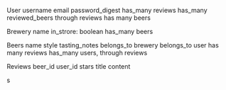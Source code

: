 User
	username
	email
	password_digest
	has_many reviews
	has_many reviewed_beers through reviews
	has many beers

Brewery
	name
	in_strore: boolean
	has_many beers

Beers
	name
	style
	tasting_notes
	belongs_to brewery
	belongs_to user
	has many reviews
	has_many users, through reviews

Reviews
	beer_id
	user_id
	stars
	title
	content


s